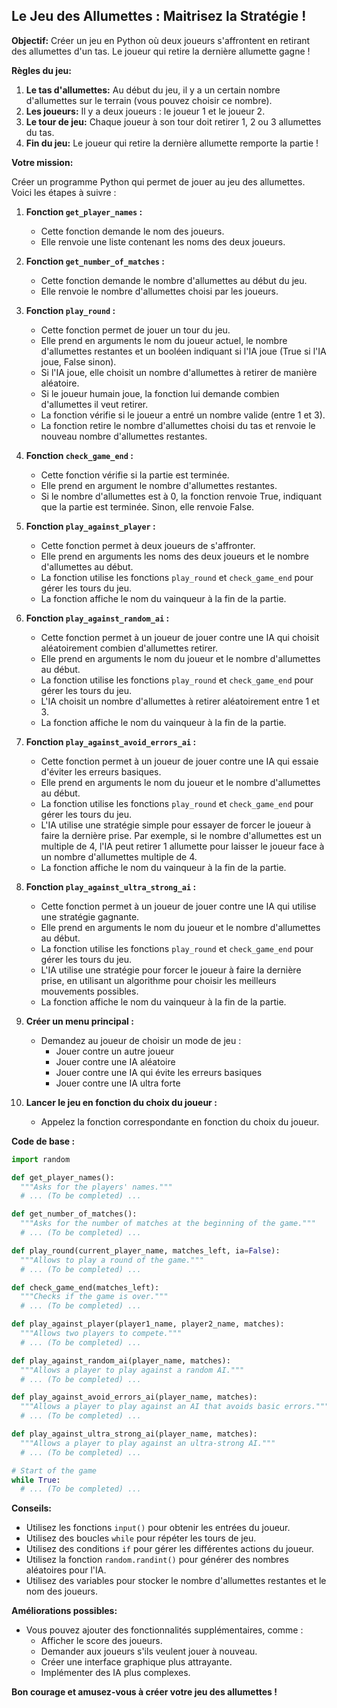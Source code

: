 ## Le Jeu des Allumettes : Maitrisez la Stratégie !

**Objectif:** Créer un jeu en Python où deux joueurs s'affrontent en retirant des allumettes d'un tas. Le joueur qui retire la dernière allumette gagne ! 

**Règles du jeu:**

1. **Le tas d'allumettes:** Au début du jeu, il y a un certain nombre d'allumettes sur le terrain (vous pouvez choisir ce nombre).
2. **Les joueurs:** Il y a deux joueurs : le joueur 1 et le joueur 2. 
3. **Le tour de jeu:** Chaque joueur à son tour doit retirer 1, 2 ou 3 allumettes du tas.
4. **Fin du jeu:** Le joueur qui retire la dernière allumette remporte la partie !

**Votre mission:**

Créer un programme Python qui permet de jouer au jeu des allumettes. Voici les étapes à suivre :

1. **Fonction `get_player_names` :**
   - Cette fonction demande le nom des joueurs.
   - Elle renvoie une liste contenant les noms des deux joueurs.

2. **Fonction `get_number_of_matches` :**
   - Cette fonction demande le nombre d'allumettes au début du jeu.
   - Elle renvoie le nombre d'allumettes choisi par les joueurs.

3. **Fonction `play_round` :**
   - Cette fonction permet de jouer un tour du jeu.
   - Elle prend en arguments le nom du joueur actuel, le nombre d'allumettes restantes et un booléen indiquant si l'IA joue (True si l'IA joue, False sinon).
   - Si l'IA joue, elle choisit un nombre d'allumettes à retirer de manière aléatoire.
   - Si le joueur humain joue, la fonction lui demande combien d'allumettes il veut retirer.
   - La fonction vérifie si le joueur a entré un nombre valide (entre 1 et 3).
   - La fonction retire le nombre d'allumettes choisi du tas et renvoie le nouveau nombre d'allumettes restantes.

4. **Fonction `check_game_end` :**
   - Cette fonction vérifie si la partie est terminée.
   - Elle prend en argument le nombre d'allumettes restantes.
   - Si le nombre d'allumettes est à 0, la fonction renvoie True, indiquant que la partie est terminée. Sinon, elle renvoie False.

5. **Fonction `play_against_player` :**
   - Cette fonction permet à deux joueurs de s'affronter.
   - Elle prend en arguments les noms des deux joueurs et le nombre d'allumettes au début.
   - La fonction utilise les fonctions `play_round` et `check_game_end` pour gérer les tours du jeu.
   - La fonction affiche le nom du vainqueur à la fin de la partie.

6. **Fonction `play_against_random_ai` :**
   - Cette fonction permet à un joueur de jouer contre une IA qui choisit aléatoirement combien d'allumettes retirer.
   - Elle prend en arguments le nom du joueur et le nombre d'allumettes au début.
   - La fonction utilise les fonctions `play_round` et `check_game_end` pour gérer les tours du jeu.
   - L'IA choisit un nombre d'allumettes à retirer aléatoirement entre 1 et 3.
   - La fonction affiche le nom du vainqueur à la fin de la partie.

7. **Fonction `play_against_avoid_errors_ai` :**
   - Cette fonction permet à un joueur de jouer contre une IA qui essaie d'éviter les erreurs basiques.
   - Elle prend en arguments le nom du joueur et le nombre d'allumettes au début.
   - La fonction utilise les fonctions `play_round` et `check_game_end` pour gérer les tours du jeu.
   - L'IA utilise une stratégie simple pour essayer de forcer le joueur à faire la dernière prise. Par exemple, si le nombre d'allumettes est un multiple de 4, l'IA peut retirer 1 allumette pour laisser le joueur face à un nombre d'allumettes multiple de 4.
   - La fonction affiche le nom du vainqueur à la fin de la partie.

8. **Fonction `play_against_ultra_strong_ai` :**
   - Cette fonction permet à un joueur de jouer contre une IA qui utilise une stratégie gagnante.
   - Elle prend en arguments le nom du joueur et le nombre d'allumettes au début.
   - La fonction utilise les fonctions `play_round` et `check_game_end` pour gérer les tours du jeu.
   - L'IA utilise une stratégie pour forcer le joueur à faire la dernière prise, en utilisant un algorithme pour choisir les meilleurs mouvements possibles.
   - La fonction affiche le nom du vainqueur à la fin de la partie.

9. **Créer un menu principal :**
   - Demandez au joueur de choisir un mode de jeu :
     - Jouer contre un autre joueur
     - Jouer contre une IA aléatoire
     - Jouer contre une IA qui évite les erreurs basiques
     - Jouer contre une IA ultra forte

10. **Lancer le jeu en fonction du choix du joueur :**
    - Appelez la fonction correspondante en fonction du choix du joueur.

**Code de base :**

```python
import random

def get_player_names():
  """Asks for the players' names."""
  # ... (To be completed) ...

def get_number_of_matches():
  """Asks for the number of matches at the beginning of the game."""
  # ... (To be completed) ...

def play_round(current_player_name, matches_left, ia=False):
  """Allows to play a round of the game."""
  # ... (To be completed) ...

def check_game_end(matches_left):
  """Checks if the game is over."""
  # ... (To be completed) ...

def play_against_player(player1_name, player2_name, matches):
  """Allows two players to compete."""
  # ... (To be completed) ...

def play_against_random_ai(player_name, matches):
  """Allows a player to play against a random AI."""
  # ... (To be completed) ...

def play_against_avoid_errors_ai(player_name, matches):
  """Allows a player to play against an AI that avoids basic errors."""
  # ... (To be completed) ...

def play_against_ultra_strong_ai(player_name, matches):
  """Allows a player to play against an ultra-strong AI."""
  # ... (To be completed) ...

# Start of the game
while True:
  # ... (To be completed) ...
```

**Conseils:**

- Utilisez les fonctions `input()` pour obtenir les entrées du joueur.
- Utilisez des boucles `while` pour répéter les tours de jeu.
- Utilisez des conditions `if` pour gérer les différentes actions du joueur.
- Utilisez la fonction `random.randint()` pour générer des nombres aléatoires pour l'IA.
- Utilisez des variables pour stocker le nombre d'allumettes restantes et le nom des joueurs.

**Améliorations possibles:**

- Vous pouvez ajouter des fonctionnalités supplémentaires, comme :
    - Afficher le score des joueurs.
    - Demander aux joueurs s'ils veulent jouer à nouveau.
    - Créer une interface graphique plus attrayante.
    - Implémenter des IA plus complexes.

**Bon courage et amusez-vous à créer votre jeu des allumettes !**
